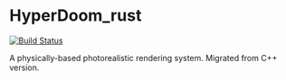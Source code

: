 # HyperDoom_rust

[![Build Status](https://travis-ci.org/mrroach9/HyperDoom.svg?branch=master)](https://travis-ci.org/mrroach9/HyperDoom)

A physically-based photorealistic rendering system. Migrated from C++ version.
